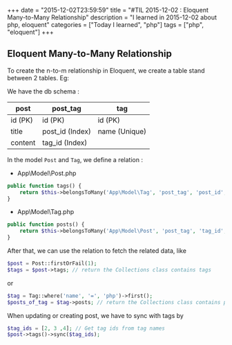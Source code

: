+++
date = "2015-12-02T23:59:59"
title = "#TIL 2015-12-02 : Eloquent Many-to-Many Relationship"
description = "I learned in 2015-12-02 about php, eloquent"
categories = ["Today I learned", "php"]
tags = ["php", "eloquent"]
+++



## Eloquent Many-to-Many Relationship

To create the n-to-m relationship in Eloquent, we create a table stand between 2 tables.
Eg:

We have the db schema :

| post    | post_tag         | tag           |
| ------- | ---------------- | ------------- |
| id (PK) | id (PK)          | id (PK)       |
| title   | post_id (Index)  | name (Unique) |
| content | tag_id (Index)   |               |

In the model `Post` and `Tag`, we define a relation :

- App\Model\Post.php

```php
public function tags() {
    return $this->belongsToMany('App\Model\Tag', 'post_tag', 'post_id', 'tag_id');
}
```

- App\Model\Tag.php

```php
public function posts() {
    return $this->belongsToMany('App\Model\Post', 'post_tag', 'tag_id', 'post_id');
}
```

After that, we can use the relation to fetch the related data, like

```php
$post = Post::firstOrFail(1);
$tags = $post->tags; // return the Collections class contains tags
```

or

```php
$tag = Tag::where('name', '=', 'php')->first();
$posts_of_tag = $tag->posts; // return the Collections class contains posts
```

When updating or creating post, we have to sync with tags by

```php
$tag_ids = [2, 3 ,4]; // Get tag ids from tag names
$post->tags()->sync($tag_ids);
```
